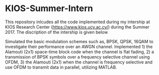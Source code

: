 # KIOS-Summer-Intern

This repository inlcudes all the code implemented during my intership at KIOS Research Center (https://www.kios.ucy.ac.cy/) during the Summer 2017.
The discription of the intership is given below

Simulated the basic modulation schemes such as, BPSK, QPSK, 16QAM to investigate their performance over an AWGN channel.
Implemented 1) the Alamouti (2x1) space-time block code when the channel is flat fading, 2) a transmission of BPSK symbols over a frequency selective channel using  OFDM, 3)  the Alamouti (2x1) when the channel is frequency selective and use OFDM to transmit data in parallel, utilizing MATLAB.
